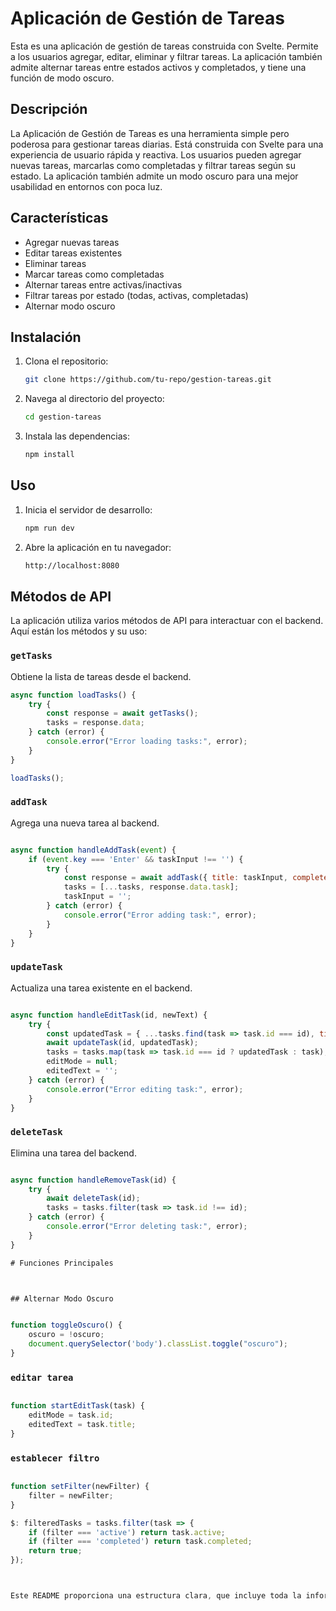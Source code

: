 # Aplicación de Gestión de Tareas

Esta es una aplicación de gestión de tareas construida con Svelte. Permite a los usuarios agregar, editar, eliminar y filtrar tareas. La aplicación también admite alternar tareas entre estados activos y completados, y tiene una función de modo oscuro.

## Descripción

La Aplicación de Gestión de Tareas es una herramienta simple pero poderosa para gestionar tareas diarias. Está construida con Svelte para una experiencia de usuario rápida y reactiva. Los usuarios pueden agregar nuevas tareas, marcarlas como completadas y filtrar tareas según su estado. La aplicación también admite un modo oscuro para una mejor usabilidad en entornos con poca luz.

## Características

- Agregar nuevas tareas
- Editar tareas existentes
- Eliminar tareas
- Marcar tareas como completadas
- Alternar tareas entre activas/inactivas
- Filtrar tareas por estado (todas, activas, completadas)
- Alternar modo oscuro

## Instalación

1. Clona el repositorio:
    ```bash
    git clone https://github.com/tu-repo/gestion-tareas.git
    ```
2. Navega al directorio del proyecto:
    ```bash
    cd gestion-tareas
    ```
3. Instala las dependencias:
    ```bash
    npm install
    ```

## Uso

1. Inicia el servidor de desarrollo:
    ```bash
    npm run dev
    ```
2. Abre la aplicación en tu navegador:
    ```bash
    http://localhost:8080
    ```

## Métodos de API

La aplicación utiliza varios métodos de API para interactuar con el backend. Aquí están los métodos y su uso:

### `getTasks`

Obtiene la lista de tareas desde el backend.

```javascript
async function loadTasks() {
    try {
        const response = await getTasks();
        tasks = response.data;
    } catch (error) {
        console.error("Error loading tasks:", error);
    }
}

loadTasks();

```
### `addTask`


Agrega una nueva tarea al backend.

```javascript

async function handleAddTask(event) {
    if (event.key === 'Enter' && taskInput !== '') {
        try {
            const response = await addTask({ title: taskInput, completed: false, active: true, description: "" });
            tasks = [...tasks, response.data.task];
            taskInput = '';
        } catch (error) {
            console.error("Error adding task:", error);
        }
    }
}


```
### `updateTask`


Actualiza una tarea existente en el backend.

```javascript

async function handleEditTask(id, newText) {
    try {
        const updatedTask = { ...tasks.find(task => task.id === id), title: newText };
        await updateTask(id, updatedTask);
        tasks = tasks.map(task => task.id === id ? updatedTask : task);
        editMode = null;
        editedText = '';
    } catch (error) {
        console.error("Error editing task:", error);
    }
}

```
### `deleteTask`

Elimina una tarea del backend.

```javascript

async function handleRemoveTask(id) {
    try {
        await deleteTask(id);
        tasks = tasks.filter(task => task.id !== id);
    } catch (error) {
        console.error("Error deleting task:", error);
    }
}

# Funciones Principales



## Alternar Modo Oscuro
```
```javascript

function toggleOscuro() {
    oscuro = !oscuro;
    document.querySelector('body').classList.toggle("oscuro");
}

```
### `editar tarea`


```javascript

function startEditTask(task) {
    editMode = task.id;
    editedText = task.title;
}

```
### `establecer filtro`



```javascript

function setFilter(newFilter) {
    filter = newFilter;
}

$: filteredTasks = tasks.filter(task => {
    if (filter === 'active') return task.active;
    if (filter === 'completed') return task.completed;
    return true;
});



Este README proporciona una estructura clara, que incluye toda la información necesaria para entender, instalar, usar el proyecto de lista de tareas. También se detallan las principales funciones y los puntos de API que se utilizaron.

